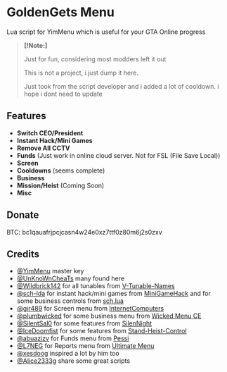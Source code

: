 # GoldenGets Menu
Lua script for YimMenu which is useful for your GTA Online progress

> **[!Note:]**
> 
> Just for fun, considering most modders left it out
> 
> This is not a project, i just dump it here.
> 
> Just took from the script developer and i added a lot of cooldown. i hope i dont need to update

## Features

- **Switch CEO/President**
- **Instant Hack/Mini Games**
- **Remove All CCTV**
- **Funds** (Just work in online cloud server. Not for FSL (File Save Local))
- **Screen**
- **Cooldowns** (seems complete)
- **Business**
- **Mission/Heist** (Coming Soon)
- **Misc**

## Donate

BTC:
bc1qauafrjpcjcasn4w24e0xz7ttf0z80m6j2s0zxv


## Credits

- [@YimMenu](https://www.github.com/YimMenu/YimMenu) master key
- [@UnKnoWnCheaTs](https://www.unknowncheats.me/forum/grand-theft-auto-v/500059-globals-locals-discussion-read-page-1-a.html) many found here
- [@Wildbrick142](https://github.com/Wildbrick142) for all tunables from [V-Tunable-Names](https://github.com/Wildbrick142/V-Tunable-Names)
- [@sch-lda](https://www.github.com/sch-lda) for instant hack/mini games from [MiniGameHack](https://www.github.com/YimMenu-Lua/MiniGameHack) and for some business controls from [sch.lua](https://github.com/sch-lda/SCH-LUA-YIMMENU)
- [@gir489](https://www.github.com/gir489returns) for Screen menu from [InternetComputers](https://github.com/YimMenu-Lua/Internet)
- [@plumbwicked](https://github.com/plumbwick3d) for some business menu from [Wicked Menu CE](https://www.unknowncheats.me/forum/grand-theft-auto-v/487033-wicked-menu-cheat-engine.html)
- [@SilentSal0](https://www.github.com/SilentSal0) for some features from [SilenNight](https://github.com/SilentSal0/SilentNight)
- [@IceDoomfist](https://github.com/IceDoomfist) for some features from [Stand-Heist-Control](https://github.com/IceDoomfist/Stand-Heist-Control)
- [@abuazizv](https://www.github.com/abuazizv) for Funds menu from [Pessi](https://www.github.com/YimMenu-Lua/Pessi)
- [@L7NEG](https://www.github.com/L7NEG) for Reports menu from [Ultimate Menu](https://github.com/UltimateMenu/UltimateMenu)
- [@xesdoog](https://www.github.com/xesdoog) inspired a lot by him too
- [@Alice2333g](https://www.github.com/Alice2333g) share some great scripts
